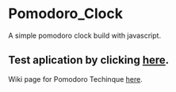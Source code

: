 # Pomodoro_Clock
A simple pomodoro clock build with javascript.

Test aplication by clicking <a href="https://elspoka.github.io/Pomodoro_Clock/" target="_blank">here</a>. <br>
-
Wiki page for Pomodoro Techinque <a href="https://en.wikipedia.org/wiki/Pomodoro_Technique" target="_blank">here</a>. 
